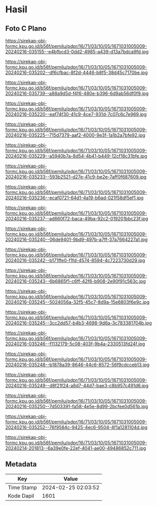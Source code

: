 # Hasil

## Foto C Plano

https://sirekap-obj-formc.kpu.go.id/b56f/pemilu/pdpr/16/71/03/10/05/1671031005009-20240216-035155--e4bfbcd3-0dd2-4985-a439-d13a7bdca9fd.jpg

https://sirekap-obj-formc.kpu.go.id/b56f/pemilu/pdpr/16/71/03/10/05/1671031005009-20240216-035202--df6cfbac-8f2d-4446-b8f5-38d45c7170be.jpg

https://sirekap-obj-formc.kpu.go.id/b56f/pemilu/pdpr/16/71/03/10/05/1671031005009-20240216-035739--a88a9d5d-f4f6-480e-b396-6d9ab56df0f9.jpg

https://sirekap-obj-formc.kpu.go.id/b56f/pemilu/pdpr/16/71/03/10/05/1671031005009-20240216-035220--eaf74f30-41c9-4ce7-931d-7c07c6c7e969.jpg

https://sirekap-obj-formc.kpu.go.id/b56f/pemilu/pdpr/16/71/03/10/05/1671031005009-20240216-035225--715d7379-aaf2-4000-9e3f-1a1b2a7bfe92.jpg

https://sirekap-obj-formc.kpu.go.id/b56f/pemilu/pdpr/16/71/03/10/05/1671031005009-20240216-035229--a5940b7a-8d54-4b41-b449-12cf18c31bfe.jpg

https://sirekap-obj-formc.kpu.go.id/b56f/pemilu/pdpr/16/71/03/10/05/1671031005009-20240216-035233--593b2521-d27e-41c9-be2e-7aff0f687609.jpg

https://sirekap-obj-formc.kpu.go.id/b56f/pemilu/pdpr/16/71/03/10/05/1671031005009-20240216-035236--ecaf0721-64d1-4a19-b6ad-021f58df5ef1.jpg

https://sirekap-obj-formc.kpu.go.id/b56f/pemilu/pdpr/16/71/03/10/05/1671031005009-20240216-035237--ad660f72-baca-49ba-92c2-019201bbc23f.jpg

https://sirekap-obj-formc.kpu.go.id/b56f/pemilu/pdpr/16/71/03/10/05/1671031005009-20240216-035240--06de9401-9bd9-497b-a7ff-37a7664227a1.jpg

https://sirekap-obj-formc.kpu.go.id/b56f/pemilu/pdpr/16/71/03/10/05/1671031005009-20240216-035242--b171ffe0-f1fd-4574-8594-4c7223730d29.jpg

https://sirekap-obj-formc.kpu.go.id/b56f/pemilu/pdpr/16/71/03/10/05/1671031005009-20240216-035243--6b6865f1-c6ff-42f6-b908-2e90f91c563c.jpg

https://sirekap-obj-formc.kpu.go.id/b56f/pemilu/pdpr/16/71/03/10/05/1671031005009-20240216-035245--5024056a-32f5-45c7-8d9a-15e6803f6e9c.jpg

https://sirekap-obj-formc.kpu.go.id/b56f/pemilu/pdpr/16/71/03/10/05/1671031005009-20240216-035245--3cc2dd57-b4b3-4698-9d6a-3c783381704b.jpg

https://sirekap-obj-formc.kpu.go.id/b56f/pemilu/pdpr/16/71/03/10/05/1671031005009-20240216-035246--f1132179-5c08-403f-9b4a-2330513fd24f.jpg

https://sirekap-obj-formc.kpu.go.id/b56f/pemilu/pdpr/16/71/03/10/05/1671031005009-20240216-035248--b1878a39-8646-44c6-8572-56f9cdcceb13.jpg

https://sirekap-obj-formc.kpu.go.id/b56f/pemilu/pdpr/16/71/03/10/05/1671031005009-20240216-035249--d8f21f24-a8d7-44d7-bae3-c8b957c491d6.jpg

https://sirekap-obj-formc.kpu.go.id/b56f/pemilu/pdpr/16/71/03/10/05/1671031005009-20240216-035250--7d503391-fa58-4e5e-8d99-2bcfee0d561b.jpg

https://sirekap-obj-formc.kpu.go.id/b56f/pemilu/pdpr/16/71/03/10/05/1671031005009-20240216-035252--76f9584c-9425-4ec6-9504-4f1a1281104d.jpg

https://sirekap-obj-formc.kpu.go.id/b56f/pemilu/pdpr/16/71/03/10/05/1671031005009-20240214-201813--6a39e0fe-22ef-4041-ae00-49486852c711.jpg


## Metadata

| Key        | Value               |
| ---------- | ------------------- |
| Time Stamp | 2024-02-25 02:03:52 |
| Kode Dapil | 1601                |



